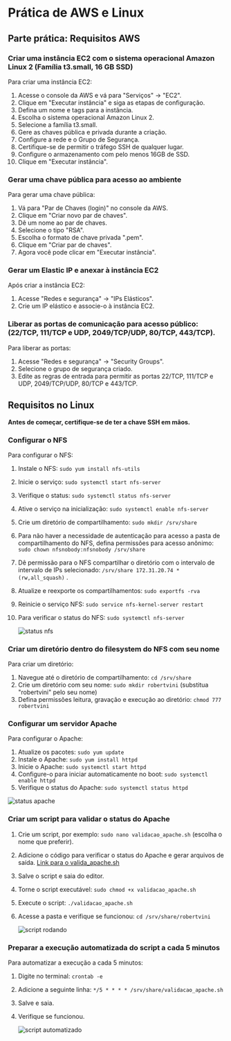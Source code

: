 # Prática de AWS e Linux

## Parte prática: Requisitos AWS

### Criar uma instância EC2 com o sistema operacional Amazon Linux 2 (Família t3.small, 16 GB SSD)

Para criar uma instância EC2:

1. Acesse o console da AWS e vá para "Serviços" -> "EC2".
2. Clique em "Executar instância" e siga as etapas de configuração.
3. Defina um nome e tags para a instância.
4. Escolha o sistema operacional Amazon Linux 2.
5. Selecione a família t3.small.
6. Gere as chaves pública e privada durante a criação.
7. Configure a rede e o Grupo de Segurança.
8. Certifique-se de permitir o tráfego SSH de qualquer lugar.
9. Configure o armazenamento com pelo menos 16GB de SSD.
10. Clique em "Executar instância".

### Gerar uma chave pública para acesso ao ambiente

Para gerar uma chave pública:

1. Vá para "Par de Chaves (login)" no console da AWS.
2. Clique em "Criar novo par de chaves".
3. Dê um nome ao par de chaves.
4. Selecione o tipo "RSA".
5. Escolha o formato de chave privada ".pem".
6. Clique em "Criar par de chaves".
7. Agora você pode clicar em "Executar instância".

### Gerar um Elastic IP e anexar à instância EC2

Após criar a instância EC2:

1. Acesse "Redes e segurança" -> "IPs Elásticos".
2. Crie um IP elástico e associe-o à instância EC2.

### Liberar as portas de comunicação para acesso público: (22/TCP, 111/TCP e UDP, 2049/TCP/UDP, 80/TCP, 443/TCP).

Para liberar as portas:

1. Acesse "Redes e segurança" -> "Security Groups".
2. Selecione o grupo de segurança criado.
3. Edite as regras de entrada para permitir as portas 22/TCP, 111/TCP e UDP, 2049/TCP/UDP, 80/TCP e 443/TCP.

## Requisitos no Linux

**Antes de começar, certifique-se de ter a chave SSH em mãos.**

### Configurar o NFS

Para configurar o NFS:

1. Instale o NFS: `sudo yum install nfs-utils`
2. Inicie o serviço: `sudo systemctl start nfs-server`
3. Verifique o status: `sudo systemctl status nfs-server`
4. Ative o serviço na inicialização: `sudo systemctl enable nfs-server`
5. Crie um diretório de compartilhamento: `sudo mkdir /srv/share`
6. Para não haver a necessidade de autenticação para acesso a pasta de compartilhamento do NFS, defina
   permissões para acesso anônimo: `sudo chown nfsnobody:nfsnobody /srv/share`
8. Dê permissão para o NFS compartilhar o diretório com o intervalo de intervalo de 
    IPs selecionado: `/srv/share 172.31.20.74 * (rw,all_squash)` .
9. Atualize e reexporte os compartilhamentos: `sudo exportfs -rva`
10. Reinicie o serviço NFS: `sudo service nfs-kernel-server restart`
11. Para verificar o status do NFS: `sudo systemctl nfs-server`
    
    ![status nfs](https://github.com/rvinii/Atividade-AWS-e-Linux/assets/87549312/96618e63-ce81-4aa9-b522-2c5973fbebb4)


### Criar um diretório dentro do filesystem do NFS com seu nome

Para criar um diretório:

1. Navegue até o diretório de compartilhamento: `cd /srv/share`
2. Crie um diretório com seu nome: `sudo mkdir robertvini` (substitua "robertvini" pelo seu nome)
3. Defina permissões leitura, gravação e execução ao diretório: `chmod 777 robertvini`

### Configurar um servidor Apache

Para configurar o Apache:

1. Atualize os pacotes: `sudo yum update`
2. Instale o Apache: `sudo yum install httpd`
3. Inicie o Apache: `sudo systemctl start httpd`
4. Configure-o para iniciar automaticamente no boot: `sudo systemctl enable httpd`
5. Verifique o status do Apache: `sudo systemctl status httpd`
   
![status apache](https://github.com/rvinii/Atividade-AWS-e-Linux/assets/87549312/ac89166f-f7ee-4764-8bc7-adead1be4694)


### Criar um script para validar o status do Apache

1. Crie um script, por exemplo: `sudo nano validacao_apache.sh` (escolha o nome que preferir).
2. Adicione o código para verificar o status do Apache e gerar arquivos de saída. [Link para o valida_apache.sh](https://github.com/rvinii/Atividade-AWS-e-Linux/blob/main/valida_apache.sh)
3. Salve o script e saia do editor.
4. Torne o script executável: `sudo chmod +x validacao_apache.sh`
5. Execute o script: `./validacao_apache.sh`
6. Acesse a pasta e verifique se funcionou: `cd /srv/share/robertvini`

   ![script rodando](https://github.com/rvinii/Atividade-AWS-e-Linux/assets/87549312/09eedbc3-5095-4e06-98e1-43bac8c6ccbf)


### Preparar a execução automatizada do script a cada 5 minutos

Para automatizar a execução a cada 5 minutos:

1. Digite no terminal: `crontab -e`
2. Adicione a seguinte linha: `*/5 * * * * /srv/share/validacao_apache.sh`
3. Salve e saia.
4. Verifique se funcionou.

   ![script automatizado](https://github.com/rvinii/Atividade-AWS-e-Linux/assets/87549312/976e72d2-d1e1-42c8-93c5-65c0c66432ec)


